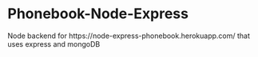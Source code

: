 <h1>Phonebook-Node-Express</h1>
Node backend for https://node-express-phonebook.herokuapp.com/ that uses express and mongoDB